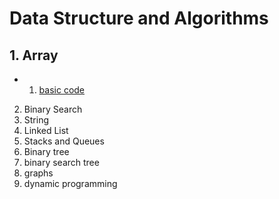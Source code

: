 # Data Structure and Algorithms

## 1. Array
  - 1. [basic code](array/basic.cpp)

2. Binary Search
3. String
4. Linked List
5. Stacks and Queues
6. Binary tree
7. binary search tree
8. graphs
9. dynamic programming
